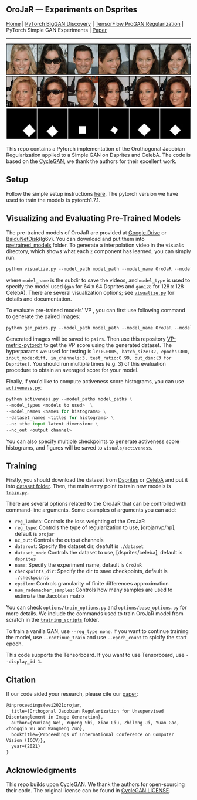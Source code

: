 ## OroJaR &mdash; Experiments on Dsprites

[Home](https://github.com/csyxwei/OroJaR) | [PyTorch BigGAN Discovery](../biggan_discovery) | [TensorFlow ProGAN Regularization](../progan_experiments) | PyTorch Simple GAN Experiments | [Paper](https://arxiv.org/abs/2108.07668)

---

![Teaser image](../teaser_images/celeba1.gif)
![Teaser image](../teaser_images/celeba2.gif)
![Teaser image](../teaser_images/dsprites.gif)

This repo contains a Pytorch implementation of the Orothogonal Jacobian Regularization applied to a Simple GAN on Dsprites and CelebA. The code is based on the [CycleGAN](https://github.com/junyanz/pytorch-CycleGAN-and-pix2pix), we thank the authors for their excellent work.  

## Setup

Follow the simple setup instructions [here](../README.md#getting-started). The pytorch version we have used to train the models is pytorch1.7.1.

## Visualizing and Evaluating Pre-Trained Models

The pre-trained models of OroJaR are provided at [Google Drive](https://drive.google.com/drive/folders/1fi9mc-KxLmi-d39dQMFHc6acxFQvTaND) or [BaiduNetDisk](https://pan.baidu.com/s/1x4ITjtslpAeM-iCMAPv06Q 
)(lg6v). You can download and put them into [pretrained_models](./pretrained_models) folder. To generate a interpolation video in the `visuals` directory, which shows what each `z` component has learned, you can simply run:

```python
python visualize.py --model_path model_path --model_name OroJaR --model_type gan --nz <input dimension> --nc_out <output channel>
```
where `model_name` is the subdir to save the videos, and `model_type` is used to specify the model used (`gan` for 64 x 64 Dsprites and `gan128` for 128 x 128 CelebA).  There are several visualization options; see [`visualize.py`](visualize.py) for details and documentation.

To evaluate pre-trained models' VP , you can first use following command to generate the paired images:

```python
python gen_pairs.py --model_path model_path --model_name OroJaR --model_type gan --nz <input dimension> --nc_out <output channel>
```

Generated images will be saved to `pairs`. Then use this repository [VP-metric-pytorch](https://github.com/zhuxinqimac/VP-metric-pytorch) to get the VP score using the generated dataset. The hyperparams we used for testing is `lr:0.0005, batch_size:32, epochs:300, input_mode:diff, in_channels:3, test_ratio:0.99, out_dim:(3 for Dsprites)`.  You should run multiple times (e.g. 3) of this evaluation procedure to obtain an averaged score for your model.

Finally, if you'd like to compute activeness score histograms, you can use [`activeness.py`](activeness.py):

```python
python activeness.py --model_paths model_paths \
--model_types <models to used>  \
--model_names <names for histograms> \
--dataset_names <titles for histograms> \
--nz <the input latent dimension> \
--nc_out <output channel>
```

You can also specify multiple checkpoints to generate activeness score histograms, and figures will be saved to `visuals/activeness`.

## Training

Firstly, you should download the dataset from [Dsprites](https://github.com/deepmind/dsprites-dataset/blob/master/dsprites_ndarray_co1sh3sc6or40x32y32_64x64.npz) or [CelebA](https://drive.google.com/file/d/0B7EVK8r0v71pZjFTYXZWM3FlRnM/view?usp=sharing&resourcekey=0-dYn9z10tMJOBAkviAcfdyQ) and put it into [dataset folder](./dataset).  Then, the main entry point to train new models is [`train.py`](train.py).

There are several options related to the OroJaR that can be controlled with command-line arguments. Some examples of arguments you can add:

* `reg_lambda`: Controls the loss weighting of the OroJaR
* `reg_type`: Controls the type of regularization to use, [orojar/vp/hp], default is `orojar`
* `nc_out`: Controls the output channels
* `dataroot`: Specify the dataset dir, deafult is `./dataset`
* `dataset_mode` Controls the dataset to use, [dsprites/celeba], default is `dsprites`
* `name`: Specify the experiment name, default is `OroJaR`
* `checkpoints_dir`: Specify the dir to save checkpoints, default is `./checkpoints`
* `epsilon`: Controls granularity of finite differences approximation
* `num_rademacher_samples`: Controls how many samples are used to estimate the Jacobian matrix

You can check `options/train_options.py` and `options/base_options.py` for more details. We include the commands used to train OroJaR model from scratch in the [`training_scripts`](training_scripts) folder. 

To train a vanilla GAN, use `--reg_type none`.  If you want to continue training the model, use `--continue_train` and use `--epoch_count` to spicify the start epoch.

This code supports the Tensorboard. If you want to use Tensorboard, use `--display_id 1`.

## Citation

If our code aided your research, please cite our [paper](https://arxiv.org/abs/2108.07668):
```
@inproceedings{wei2021orojar,
  title={Orthogonal Jacobian Regularization for Unsupervised Disentanglement in Image Generation},
  author={Yuxiang Wei, Yupeng Shi, Xiao Liu, Zhilong Ji, Yuan Gao, Zhongqin Wu and Wangmeng Zuo},
  booktitle={Proceedings of International Conference on Computer Vision (ICCV)},
  year={2021}
}
```

## Acknowledgments

This repo builds upon [CycleGAN](https://github.com/junyanz/pytorch-CycleGAN-and-pix2pix). We thank the authors for open-sourcing their code. The original license can be found in [CycleGAN LICENSE](LICENSE-CycleGAN).
